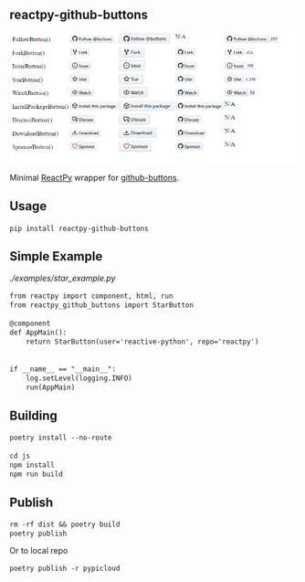 ## reactpy-github-buttons

![](docs/showcase.png)


 Minimal [ReactPy] wrapper for [github-buttons].

## Usage

    pip install reactpy-github-buttons


## Simple  Example

*./examples/star_example.py*
```
from reactpy import component, html, run
from reactpy_github_buttons import StarButton

@component
def AppMain():
    return StarButton(user='reactive-python', repo='reactpy')


if __name__ == "__main__":
    log.setLevel(logging.INFO)
    run(AppMain)
```

## Building

    poetry install --no-route

    cd js
    npm install
    npm run build

## Publish 

    rm -rf dist && poetry build
    poetry publish

Or to local repo

    poetry publish -r pypicloud


[github-buttons]: https://github.com/buttons/github-buttons
[ReactPy]: https://github.com/reactive-python/reactpy